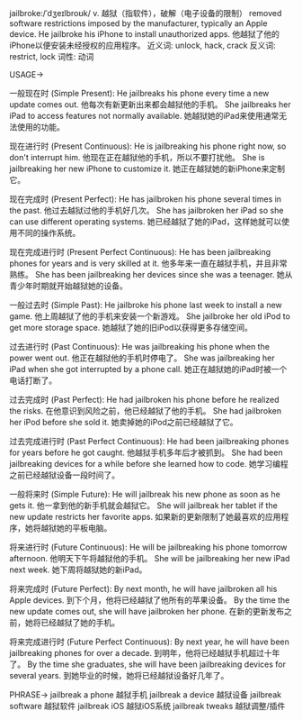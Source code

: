 jailbroke:/ˈdʒeɪlbroʊk/
v.
越狱（指软件），破解（电子设备的限制）
removed software restrictions imposed by the manufacturer, typically an Apple device.
He jailbroke his iPhone to install unauthorized apps. 他越狱了他的iPhone以便安装未经授权的应用程序。
近义词: unlock, hack, crack
反义词: restrict, lock
词性: 动词


USAGE->

一般现在时 (Simple Present):
He jailbreaks his phone every time a new update comes out.  他每次有新更新出来都会越狱他的手机。
She jailbreaks her iPad to access features not normally available. 她越狱她的iPad来使用通常无法使用的功能。

现在进行时 (Present Continuous):
He is jailbreaking his phone right now, so don't interrupt him. 他现在正在越狱他的手机，所以不要打扰他。
She is jailbreaking her new iPhone to customize it. 她正在越狱她的新iPhone来定制它。

现在完成时 (Present Perfect):
He has jailbroken his phone several times in the past. 他过去越狱过他的手机好几次。
She has jailbroken her iPad so she can use different operating systems. 她已经越狱了她的iPad，这样她就可以使用不同的操作系统。

现在完成进行时 (Present Perfect Continuous):
He has been jailbreaking phones for years and is very skilled at it.  他多年来一直在越狱手机，并且非常熟练。
She has been jailbreaking her devices since she was a teenager. 她从青少年时期就开始越狱她的设备。

一般过去时 (Simple Past):
He jailbroke his phone last week to install a new game. 他上周越狱了他的手机来安装一个新游戏。
She jailbroke her old iPod to get more storage space. 她越狱了她的旧iPod以获得更多存储空间。

过去进行时 (Past Continuous):
He was jailbreaking his phone when the power went out.  他正在越狱他的手机时停电了。
She was jailbreaking her iPad when she got interrupted by a phone call. 她正在越狱她的iPad时被一个电话打断了。

过去完成时 (Past Perfect):
He had jailbroken his phone before he realized the risks.  在他意识到风险之前，他已经越狱了他的手机。
She had jailbroken her iPod before she sold it. 她卖掉她的iPod之前已经越狱了它。

过去完成进行时 (Past Perfect Continuous):
He had been jailbreaking phones for years before he got caught.  他越狱手机多年后才被抓到。
She had been jailbreaking devices for a while before she learned how to code. 她学习编程之前已经越狱设备一段时间了。

一般将来时 (Simple Future):
He will jailbreak his new phone as soon as he gets it. 他一拿到他的新手机就会越狱它。
She will jailbreak her tablet if the new update restricts her favorite apps. 如果新的更新限制了她最喜欢的应用程序，她将越狱她的平板电脑。

将来进行时 (Future Continuous):
He will be jailbreaking his phone tomorrow afternoon. 他明天下午将越狱他的手机。
She will be jailbreaking her new iPad next week. 她下周将越狱她的新iPad。

将来完成时 (Future Perfect):
By next month, he will have jailbroken all his Apple devices. 到下个月，他将已经越狱了他所有的苹果设备。
By the time the new update comes out, she will have jailbroken her phone. 在新的更新发布之前，她将已经越狱了她的手机。

将来完成进行时 (Future Perfect Continuous):
By next year, he will have been jailbreaking phones for over a decade. 到明年，他将已经越狱手机超过十年了。
By the time she graduates, she will have been jailbreaking devices for several years. 到她毕业的时候，她将已经越狱设备好几年了。


PHRASE->
jailbreak a phone 越狱手机
jailbreak a device 越狱设备
jailbreak software 越狱软件
jailbreak iOS 越狱iOS系统
jailbreak tweaks 越狱调整/插件
